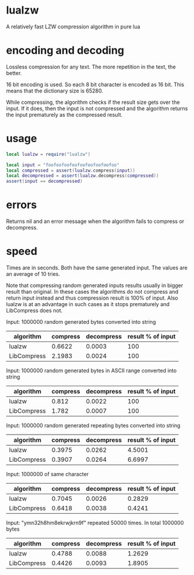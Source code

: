 # lualzw
A relatively fast LZW compression algorithm in pure lua

# encoding and decoding
Lossless compression for any text. The more repetition in the text, the better.

16 bit encoding is used. So each 8 bit character is encoded as 16 bit.
This means that the dictionary size is 65280.

While compressing, the algorithm checks if the result size gets over the input. If it does, then the input is not compressed and the algorithm returns the input prematurely as the compressed result.

# usage
```lua
local lualzw = require("lualzw")

local input = "foofoofoofoofoofoofoofoofoo"
local compressed = assert(lualzw.compress(input))
local decompressed = assert(lualzw.decompress(compressed))
assert(input == decompressed)
```

# errors
Returns nil and an error message when the algorithm fails to compress or decompress.

# speed
Times are in seconds.
Both have the same generated input.
The values are an average of 10 tries.

Note that compressing random generated inputs results usually in bigger result than original. In these cases the algorithms do not compress and return input instead and thus compression result is 100% of input. Also lualzw is at an advantage in such cases as it stops prematurely and LibCompress does not.

Input: 1000000 random generated bytes converted into string

algorithm|compress|decompress|result % of input
---------|--------|----------|-------------
lualzw|0.6622|0.0003|100
LibCompress|2.1983|0.0024|100

Input: 1000000 random generated bytes in ASCII range converted into string

algorithm|compress|decompress|result % of input
---------|--------|----------|-------------
lualzw|0.812|0.0022|100
LibCompress|1.782|0.0007|100

Input: 1000000 random generated repeating bytes converted into string

algorithm|compress|decompress|result % of input
---------|--------|----------|-------------
lualzw|0.3975|0.0262|4.5001
LibCompress|0.3907|0.0264|6.6997

Input: 1000000 of same character

algorithm|compress|decompress|result % of input
---------|--------|----------|-------------
lualzw|0.7045|0.0026|0.2829
LibCompress|0.6418|0.0038|0.4241

Input: "ymn32h8hm8ekrwjkrn9f" repeated 50000 times. In total 1000000 bytes

algorithm|compress|decompress|result % of input
---------|--------|----------|-------------
lualzw|0.4788|0.0088|1.2629
LibCompress|0.4426|0.0093|1.8905
